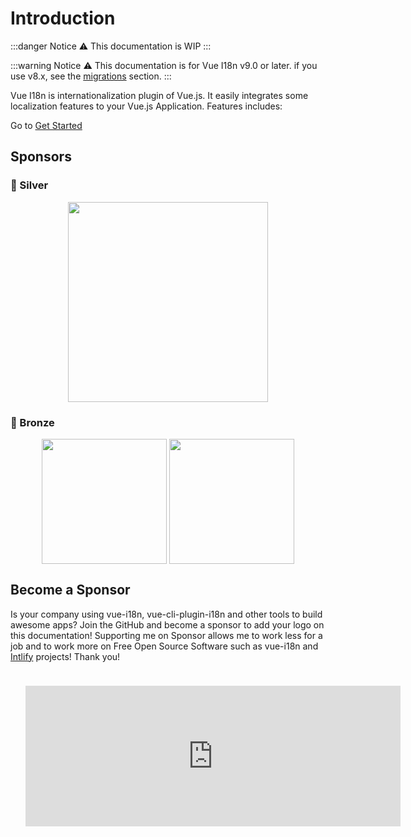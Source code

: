 # Introduction

:::danger Notice
:warning: This documentation is WIP
:::

:::warning Notice
:warning: This documentation is for Vue I18n v9.0 or later. if you use v8.x, see the [migrations](./migrations/) section.
:::

Vue I18n is internationalization plugin of Vue.js. It easily integrates some localization features to your Vue.js Application. Features includes:

Go to [Get Started](./essentials/started)

## Sponsors

### 🥈 Silver

<p style="text-align: center;">
  <a
    href="https://www.codeandweb.com/babeledit?utm_campaign=vue-i18n-2019-01"
    style="width:320px; display: inline-block; vertical-align: middle;"
    target="_blank"
    rel="noopener"
  >
    <img
      src="/babeledit.png"
      style="width:320px; display: inline-block; vertical-align: middle;"
    />
  </a>
</p>

### 🥉 Bronze

<p style="text-align: center;">
  <a
    href="https://zenarchitects.co.jp/"
    style="width:200px; display: inline-block; vertical-align: middle;"
    target="_blank"
    rel="noopener"
  >
    <img
      src="/zenarchitects.png"
      style="width:200px; display: inline-block; vertical-align: middle;"
    />
  </a>
  <a
    href="https://www.sendcloud.com/"
    style="width:200px; display: inline-block; vertical-align: middle;"
    target="_blank"
    rel="noopener"
  >
    <img
      src="/sendcloud.svg"
      style="width:200px; display: inline-block; vertical-align: middle;"
    />
  </a>
</p>

## Become a Sponsor

Is your company using vue-i18n, vue-cli-plugin-i18n and other tools to build awesome apps? Join the GitHub and become a sponsor to add your logo on this documentation! Supporting me on Sponsor allows me to work less for a job and to work more on Free Open Source Software such as vue-i18n and [Intlify](https://github.com/intlify) projects! Thank you!

<p style="text-align: center;">
  <iframe src="https://github.com/sponsors/kazupon/card" title="Sponsor kazupon" height="225" width="600" style="border: 0; margin: 24px"></iframe>
</p>
